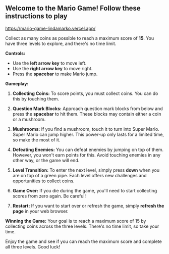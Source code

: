 ## Welcome to the Mario Game! Follow these instructions to play

<https://mario-game-lindamarko.vercel.app/>

Collect as many coins as possible to reach a maximum score of **15**. You have three levels to explore, and there's no time limit.

**Controls:**
- Use the **left arrow key** to move left.
- Use the **right arrow key** to move right.
- Press the **spacebar** to make Mario jump.

**Gameplay:**
1. **Collecting Coins:** To score points, you must collect coins. You can do this by touching them.

2. **Question Mark Blocks:** Approach question mark blocks from below and press the **spacebar** to hit them. These blocks may contain either a coin or a mushroom.

3. **Mushrooms:** If you find a mushroom, touch it to turn into Super Mario. Super Mario can jump higher. This power-up only lasts for a limited time, so make the most of it.

4. **Defeating Enemies:** You can defeat enemies by jumping on top of them. However, you won't earn points for this. Avoid touching enemies in any other way, or the game will end.

5. **Level Transition:** To enter the next level, simply press **down** when you are on top of a green pipe. Each level offers new challenges and opportunities to collect coins.

6. **Game Over:** If you die during the game, you'll need to start collecting scores from zero again. Be careful!

7. **Restart:** If you want to start over or refresh the game, simply **refresh the page** in your web browser.

**Winning the Game:**
Your goal is to reach a maximum score of 15 by collecting coins across the three levels. There's no time limit, so take your time.

Enjoy the game and see if you can reach the maximum score and complete all three levels. Good luck!
